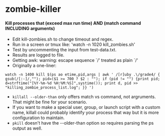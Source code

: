 zombie-killer
=============
#### Kill processes that (exceed max run time) AND (match command INCLUDING arguments) ####

- Edit kill-zombies.sh to change timeout and regex.
- Run in a screen or tmux like: 'watch -n 1020 kill_zombies.sh'
- Test by uncommenting the input from test-data.txt.
- Results are logged to file.
- Getting awk: warning: escape sequence \`\/' treated as plain \`/'
- Originally a one-liner:
```
watch -n 1400 kill $(ps ao etime,pid,args | awk ' /[r]uby .\/grade4/ { gsub(/[:-]/,""); pid=($1 >= 700 ? $2 : ""); if (pid != "") {print pid; d=strftime("[%Y-%m-%d %H:%M:%S]",systime()); print d, pid >> "killing_zombie_process_list.log"; }} ')
```

- `killall --older-than` only offers match vs command, not argruments. That might be fine for your scenario.
- If you want to make a special user, group, or launch script with a custom name, killall could probably identify your process that way but it is more configuration to maintain.
- `pkill` doesn't have the --older-than option so requires parsing the ps output as well.

